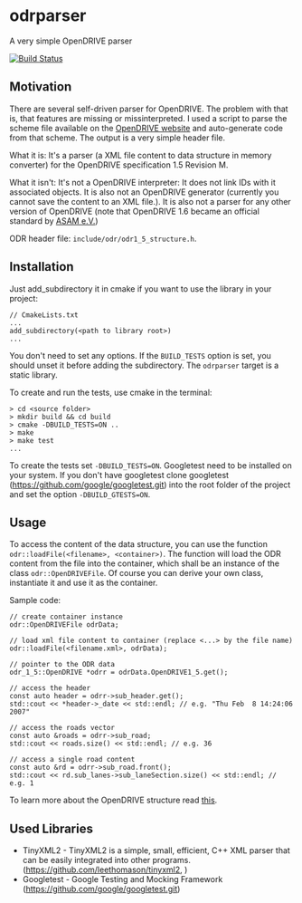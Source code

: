 # odrparser
A very simple OpenDRIVE parser

[![Build Status](https://travis-ci.com/JensKlimke/odrparser.svg?branch=master)](https://travis-ci.com/JensKlimke/odrparser)

## Motivation

There are several self-driven parser for OpenDRIVE. The problem with that is, that features are missing or missinterpreted. I used a script to parse the scheme file available on the [OpenDRIVE website](http://www.opendrive.org/download.html) and auto-generate code from that scheme. The output is a very simple header file. 

What it is: It's a parser (a XML file content to data structure in memory converter) for the OpenDRIVE specification 1.5 Revision M. 

What it isn't: It's not a OpenDRIVE interpreter: It does not link IDs with it associated objects. It is also not an OpenDRIVE generator (currently you cannot save the content to an XML file.). It is also not a parser for any other version of OpenDRIVE (note that OpenDRIVE 1.6 became an official standard by [ASAM e.V.](https://www.asam.net/standards/detail/opendrive/))

ODR header file: ```include/odr/odr1_5_structure.h```. 

## Installation

Just add_subdirectory it in cmake if you want to use the library in your project:

    // CmakeLists.txt
    ...
    add_subdirectory(<path to library root>)
    ...
    
You don't need to set any options. If the ``BUILD_TESTS`` option is set, you should unset it before adding the subdirectory. The ``odrparser`` target is a static library.

To create and run the tests, use cmake in the terminal:

    > cd <source folder>
    > mkdir build && cd build
    > cmake -DBUILD_TESTS=ON ..
    > make 
    > make test
    ...
    
To create the tests set ``-DBUILD_TESTS=ON``. Googletest need to be installed on your system. If you don't have googletest clone googletest (https://github.com/google/googletest.git) into the root folder of the project and set the option ``-DBUILD_GTESTS=ON``. 
    
## Usage

To access the content of the data structure, you can use the function ``odr::loadFile(<filename>, <container>)``. The function will load the ODR content from the file into the container, which shall be an instance of the class ``odr::OpenDRIVEFile``. Of course you can derive your own class, instantiate it and use it as the container.

Sample code:

    // create container instance
    odr::OpenDRIVEFile odrData;
    
    // load xml file content to container (replace <...> by the file name)
    odr::loadFile(<filename.xml>, odrData); 
    
    // pointer to the ODR data
    odr_1_5::OpenDRIVE *odrr = odrData.OpenDRIVE1_5.get();
   
    // access the header
    const auto header = odrr->sub_header.get();
    std::cout << *header->_date << std::endl; // e.g. "Thu Feb  8 14:24:06 2007"
    
    // access the roads vector
    const auto &roads = odrr->sub_road;
    std::cout << roads.size() << std::endl; // e.g. 36
    
    // access a single road content
    const auto &rd = odrr->sub_road.front();
    std::cout << rd.sub_lanes->sub_laneSection.size() << std::endl; // e.g. 1
    
To learn more about the OpenDRIVE structure read [this](http://www.opendrive.org/docs/OpenDRIVEFormatSpecRev1.5M.pdf).

## Used Libraries

* TinyXML2 - TinyXML2 is a simple, small, efficient, C++ XML parser that can be easily integrated into other programs. (https://github.com/leethomason/tinyxml2, )
* Googletest - Google Testing and Mocking Framework (https://github.com/google/googletest.git)
